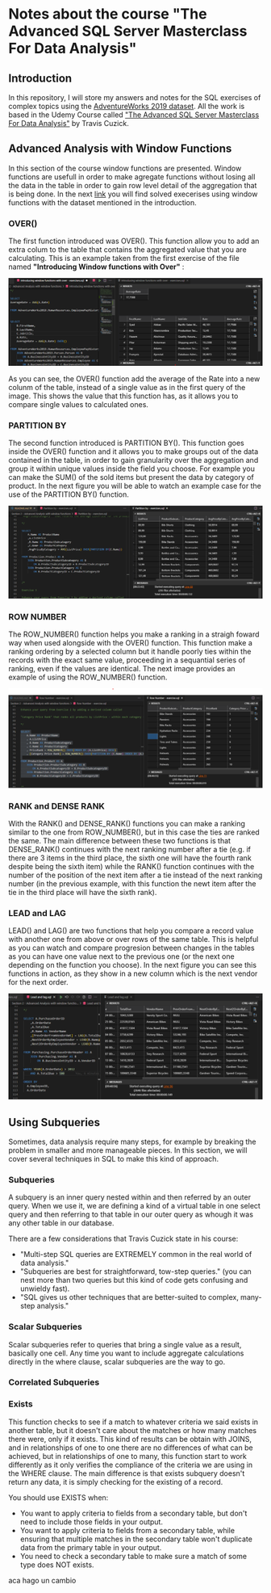# Notes about the course "The Advanced SQL Server Masterclass For Data Analysis"

## Introduction

In this repository, I will store my answers and notes for the SQL exercises of complex topics using the [AdventureWorks 2019 dataset](https://learn.microsoft.com/en-us/sql/samples/adventureworks-install-configure?view=sql-server-ver16&tabs=ssms). All the work is based in the Udemy Course called ["The Advanced SQL Server Masterclass For Data Analysis"](https://www.udemy.com/share/104Od23@rKxQZQyo2g23LNvR2QAnhd3j4gzS7NKmDhUg0J4EoTtFLc_kIgSy7fVvSmsusTuj5g==/) by Travis Cuzick.

## Advanced Analysis with Window Functions

In this section of the course window functions are presented. Window functions are usefull in order to make agregate functions without losing all the data in the table in order to gain row level detail of the aggregation that is being done.
In the next [link](https://github.com/mbbau/SQL_Practice/tree/main/Section%202%20-%20Advanced%20Analysis%20with%20window%20functions) you will find solved execerises using window functions with the dataset mentioned in the introduction.

### OVER()

The first function introduced was OVER(). This function allow you to add an extra colum to the table that contains the aggregated value that you are calculating. This is an example taken from the first exercise of the file named **"Introducing Window functions with Over"** :

![Example of using Over](Images/Example%20of%20using%20OVER.png)

As you can see, the OVER() function add the average of the Rate into a new colunm of the table, instead of a single value as in the first query of the image. This shows the value that this function has, as it allows you to compare single values to calculated ones.

### PARTITION BY

The second function introduced is PARTITION BY(). This function goes inside the OVER() function and it allows you to make groups out of the data contained in the table, in order to gain granularity over the aggregation and group it within unique values inside the field you choose. For example you can make the SUM() of the sold items but present the data by category of product. In the next figure you will be able to watch an example case for the use of the PARTITION BY() function.

![Example of using PARTITION BY](Images/Example%20of%20using%20PARTITION%20BY.png)

### ROW NUMBER

The ROW_NUMBER() function helps you make a ranking in a straigh foward way when used alongside with the OVER() function. This function make a ranking ordering by a selected column but it handle poorly ties within the records with the exact same value, proceeding in a sequantial series of ranking, even if the values are identical. The next image provides an example of using the ROW_NUMBER() function.

![Example of using Row Number](Images/Example%20of%20using%20row%20number.png)

### RANK and DENSE RANK

With the RANK() and DENSE_RANK() functions you can make a ranking similar to the one from ROW_NUMBER(), but in this case the ties are ranked the same. The main difference between these two functions is that DENSE_RANK() continues with the next ranking number after a tie (e.g. if there are 3 items in the third place, the sixth one will have the fourth rank despite being the sixth item) while the RANK() function continues with the number of the position of the next item after a tie instead of the next ranking number (in the previous example, with this function the newt item after the tie in the third place will have the sixth rank).

### LEAD and LAG

LEAD() and LAG() are two functions that help you compare a record value with another one from above or over rows of the same table. This is helpful as you can watch and compare progresion between changes in the tables as you can have one value next to the previous one (or the next one depending on the function you choose). In the next figure you can see this functions in action, as they show in a new column which is the next vendor for the next order.

![Example of using LEAD and LAG](Images/Example%20of%20using%20LEAD%20and%20LAG.png)

## Using Subqueries

Sometimes, data analysis require many steps, for example by breaking the problem in smaller and more manageable pieces. In this section, we will cover several techniques in SQL to make this kind of approach.

### Subqueries

A subquery is an inner query nested within and then referred by an outer query. When we use it, we are defining a kind of a virtual table in one select query and then referring to that table in our outer query as whough it was any other table in our database.

There are a few considerations that Travis Cuzick state in his course:

* "Multi-step SQL queries are EXTREMELY common in the real world of data analysis."
* "Subqueries are best for straightforward, tow-step queries." (you can nest more than two queries but this kind of code gets confusing and unwieldy fast).
* "SQL gives us other techniques that are better-suited to complex, many-step analysis." 

### Scalar Subqueries

Scalar subqueries refer to queries that bring a single value as a result, basically one cell. Any time you want to include aggregate calculations directly in the where clause, scalar subqueries are the way to go.

### Correlated Subqueries



### Exists

This function checks to see if a match to whatever criteria we said exists in another table, but it doesn't care about the matches or how many matches there were, only if it exists. This kind of results can be obtain with JOINS, and in relationships of one to one there are no differences of what can be achieved, but in relationships of one to many, this function start to work differently as it only verifies the compliance of the criteria we are using in the WHERE clause. The main difference is that exists subquery doesn't return any data, it is simply checking for the existing of a record.

You should use EXISTS when:

* You want to apply criteria to fields from a secondary table, but don't need to include those fields in your output.
* You want to apply criteria to fields from a secondary table, while ensuring that multiple matches in the secondary table won't duplicate data from the primary table in your output.
* You need to check a secondary table to make sure a match of some type does NOT exists.

aca hago un cambio

